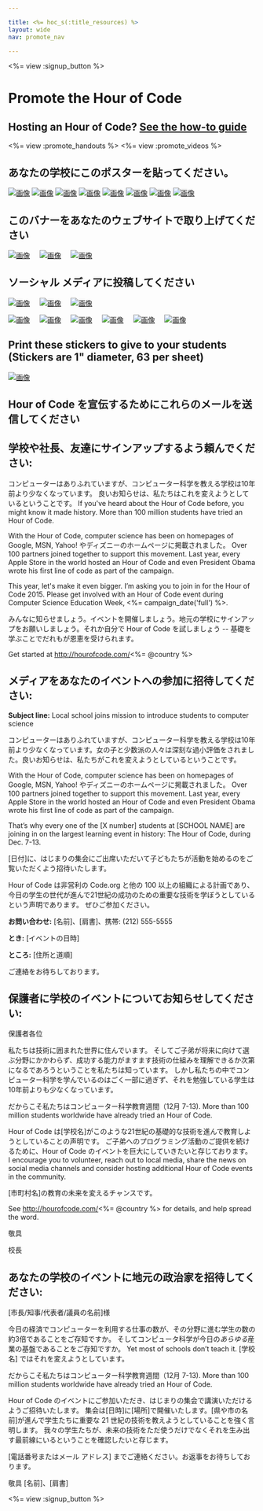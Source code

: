 ```yaml
---

title: <%= hoc_s(:title_resources) %>
layout: wide
nav: promote_nav

---
```


<link rel="stylesheet" type="text/css" href="/css/promote-page.css" />
</link>

<%= view :signup_button %>

# Promote the Hour of Code

## Hosting an Hour of Code? [See the how-to guide](<%= resolve_url('/resources/how-to') %>)

<%= view :promote_handouts %> <%= view :promote_videos %>

<a id="posters"></a>

## あなたの学校にこのポスターを貼ってください。

[![画像](/images/fit-280/malala-yousafzai.png)](/files/malala-yousafzai-poster.pdf) [![画像](/images/fit-280/sheryl-sandberg.png)](/files/sheryl-sandberg-poster.pdf) [![画像](/images/fit-280/mark-zuckerberg.png)](/files/mark-zuckerberg-poster.pdf) [![画像](/images/fit-280/marissa-mayer.png)](/files/marissa-mayer-poster.pdf) [![画像](/images/fit-280/susan.png)](/files/susan-wojcicki-poster.pdf) [![画像](/images/fit-280/chris-bosh.png)](/files/chris-bosh-poster.pdf) [![画像](/images/fit-280/barack-obama.png)](/files/barack-obama-poster.pdf) [![画像](/images/fit-280/ashton-kutcher.png)](/files/ashton-kutcher-poster.pdf)

<a id="banners"></a>

## このバナーをあなたのウェブサイトで取り上げてください

[![画像](/images/fit-250/banner1.jpg)](/images/banner1.jpg)&nbsp;&nbsp;&nbsp;&nbsp; [![画像](/images/fit-250/banner3.jpg)](/images/banner3.jpg)&nbsp;&nbsp;&nbsp;&nbsp; [![画像](/images/fit-500/banner5.jpg)](/images/banner5.jpg)&nbsp;&nbsp;&nbsp;&nbsp;

<a id="social"></a>

## ソーシャル メディアに投稿してください

[![画像](/images/fit-250/social-1.jpg)](/images/social-1.jpg)&nbsp;&nbsp;&nbsp;&nbsp; [![画像](/images/fit-250/social-2.jpg)](/images/social-2.jpg)&nbsp;&nbsp;&nbsp;&nbsp; [![画像](/images/fit-250/social-3.jpg)](/images/social-3.jpg)&nbsp;&nbsp;&nbsp;&nbsp;

[![画像](/images/fit-250/mark.jpg)](/images/mark.jpg)&nbsp;&nbsp;&nbsp;&nbsp; [![画像](/images/fit-250/susan.png)](/images/susan.png)&nbsp;&nbsp;&nbsp;&nbsp; [![画像](/images/fit-250/chris.jpg)](/images/chris.jpg)&nbsp;&nbsp;&nbsp;&nbsp; [![画像](/images/fit-250/marissa.jpg)](/images/marissa.jpg)&nbsp;&nbsp;&nbsp;&nbsp; [![画像](/images/fit-250/ashton.jpg)](/images/ashton.jpg)&nbsp;&nbsp;&nbsp;&nbsp; [![画像](/images/fit-250/barack.jpg)](/images/barack.jpg)&nbsp;&nbsp;&nbsp;&nbsp;

<a id="stickers"></a>

## Print these stickers to give to your students (Stickers are 1" diameter, 63 per sheet)

[![画像](/images/fit-250/hour-of-code-stickers.png)](/images/hour-of-code-stickers.pdf)

<a id="sample-emails"></a>

## Hour of Code を宣伝するためにこれらのメールを送信してください

<a id="email"></a>

## 学校や社長、友達にサインアップするよう頼んでください:

コンピューターはありふれていますが、コンピューター科学を教える学校は10年前より少なくなっています。 良いお知らせは、私たちはこれを変えようとしているということです。 If you've heard about the Hour of Code before, you might know it made history. More than 100 million students have tried an Hour of Code.

With the Hour of Code, computer science has been on homepages of Google, MSN, Yahoo! やディズニーのホームページに掲載されました。 Over 100 partners joined together to support this movement. Last year, every Apple Store in the world hosted an Hour of Code and even President Obama wrote his first line of code as part of the campaign.

This year, let's make it even bigger. I’m asking you to join in for the Hour of Code 2015. Please get involved with an Hour of Code event during Computer Science Education Week, <%= campaign_date('full') %>.

みんなに知らせましょう。イベントを開催しましょう。地元の学校にサインアップをお願いしましょう。それか自分で Hour of Code を試しましょう -- 基礎を学ぶことでだれもが恩恵を受けられます。

Get started at http://hourofcode.com/<%= @country %>

<a id="media-pitch"></a>

## メディアをあなたのイベントへの参加に招待してください:

**Subject line:** Local school joins mission to introduce students to computer science

コンピューターはありふれていますが、コンピューター科学を教える学校は10年前より少なくなっています。女の子と少数派の人々は深刻な過小評価をされました。良いお知らせは、私たちがこれを変えようとしているということです。

With the Hour of Code, computer science has been on homepages of Google, MSN, Yahoo! やディズニーのホームページに掲載されました。 Over 100 partners joined together to support this movement. Last year, every Apple Store in the world hosted an Hour of Code and even President Obama wrote his first line of code as part of the campaign.

That’s why every one of the [X number] students at [SCHOOL NAME] are joining in on the largest learning event in history: The Hour of Code, during Dec. 7-13.

[日付]に、はじまりの集会にご出席いただいて子どもたちが活動を始めるのをご覧いただくよう招待いたします。

Hour of Code は非営利の Code.org と他の 100 以上の組織による計画であり、今日の学生の世代が進んで21世紀の成功のための重要な技術を学ぼうとしているという声明であります。 ぜひご参加ください。

**お問い合わせ:** [名前]、[肩書]、携帯: (212) 555-5555

**とき:** [イベントの日時]

**ところ:** [住所と道順]

ご連絡をお待ちしております。

<a id="parents"></a>

## 保護者に学校のイベントについてお知らせしてください:

保護者各位

私たちは技術に囲まれた世界に住んでいます。 そしてご子弟が将来に向けて選ぶ分野にかかわらず、成功する能力がますます技術の仕組みを理解できるか次第になるであろうということを私たちは知っています。 しかし私たちの中でコンピューター科学を学んでいるのはごく一部に過ぎず、それを勉強している学生は10年前よりも少なくなっています。

だからこそ私たちはコンピューター科学教育週間（12月 7-13). More than 100 million students worldwide have already tried an Hour of Code.

Hour of Code は[学校名]がこのような21世紀の基礎的な技術を進んで教育しようとしていることの声明です。 ご子弟へのプログラミング活動のご提供を続けるために、Hour of Code のイベントを巨大にしていきたいと存じております。 I encourage you to volunteer, reach out to local media, share the news on social media channels and consider hosting additional Hour of Code events in the community.

[市町村名]の教育の未来を変えるチャンスです。

See http://hourofcode.com/<%= @country %> for details, and help spread the word.

敬具

校長

<a id="politicians"></a>

## あなたの学校のイベントに地元の政治家を招待してください:

[市長/知事/代表者/議員の名前]様

今日の経済でコンピューターを利用する仕事の数が、その分野に進む学生の数の約3倍であることをご存知ですか。 そしてコンピュータ科学が今日の*あらゆる*産業の基盤であることをご存知ですか。 Yet most of schools don’t teach it. [学校名] ではそれを変えようとしています。

だからこそ私たちはコンピューター科学教育週間（12月 7-13). More than 100 million students worldwide have already tried an Hour of Code.

Hour of Code のイベントにご参加いただき、はじまりの集会で講演いただけるようご招待いたします。 集会は[日時]に[場所]で開催いたします。[県や市の名前]が進んで学生たちに重要な 21 世紀の技術を教えようとしていることを強く言明します。 我々の学生たちが、未来の技術をただ使うだけでなくそれを生み出す最前線にいるということを確認したいと存じます。

[電話番号またはメール アドレス] までご連絡ください。お返事をお待ちしております。

敬具 [名前]、[肩書]

<%= view :signup_button %>
